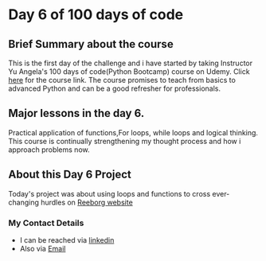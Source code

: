 # Day 6 of 100 days of code 

## **Brief Summary about the course**
 This is the first day of the challenge and i have started by taking Instructor Yu Angela's 100 days of code(Python Bootcamp) course on Udemy. Click [here](https://www.udemy.com/course/100-days-of-code) for the course link. The course promises to teach from basics to advanced Python and can be a good refresher for professionals.

## **Major lessons in the day 6.**
Practical application of functions,For loops, while loops and logical thinking. This course is continually strengthening my thought process and how i approach problems now. 


## **About this Day 6 Project**
Today's project was about using loops and functions to cross ever-changing hurdles on [Reeborg website](reeborg.ca)


### My Contact Details
- I can be reached via [linkedin](www.linkedin.com/oludolapo-oketunji)
- Also via [Email](oketunjioludolapo1@gmail.com)
